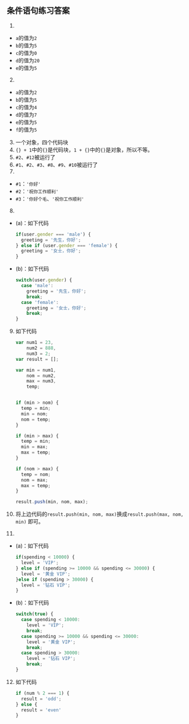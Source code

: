 ## 条件语句练习答案

1. 

 * `a`的值为`2`
 * `b`的值为`5`
 * `c`的值为`0`
 * `d`的值为`20`
 * `e`的值为`5`

2. 

 * `a`的值为`2`
 * `b`的值为`5`
 * `c`的值为`4`
 * `d`的值为`7`
 * `e`的值为`5`
 * `f`的值为`5`

3. 一个对象，四个代码块
4. `{} + 1`中的`{}`是代码块，`1 + {}`中的`{}`是对象，所以不等。
5. `#2`、`#12`被运行了
6. `#1`、`#2`、`#3`、`#8`、`#9`、`#10`被运行了
7. 

 * `#1`：`'你好'`
 * `#2`：`'祝你工作顺利'`
 * `#3`：`'你好个毛`、`'祝你工作顺利'`

8. 

 * (a)：如下代码
 
    ```javascript
    if(user.gender === 'male') {
      greeting = '先生，你好';
    } else if (user.gender === 'female') {
      greeting = '女士，你好';
    }
    ```
 * (b)：如下代码

    ```javascript
    switch(user.gender) {
      case 'male':
        greeting = '先生，你好';
        break;
      case 'female':
        greeting = '女士，你好';
        break;       
    }
    ```

9. 如下代码

    ```javascript
    var num1 = 23,
        num2 = 888,
        num3 = 2;
    var result = [];
    
    var min = num1, 
        nom = num2, 
        max = num3, 
        temp;
    
    
    if (min > nom) {
      temp = min;
      min = nom;
      nom = temp;
    }
    
    if (min > max) {
      temp = min;
      min = max;
      max = temp;
    }
    
    if (nom > max) {
      temp = nom;
      nom = max;
      max = temp;
    }
    
    result.push(min, nom, max);
    ```

10. 将上边代码的`result.push(min, nom, max)`换成`result.push(max, nom, min)` 即可。

11. 

 * (a)：如下代码
 
    ```javascript
    if(spending < 10000) {
      level = 'VIP';
    } else if (spending >= 10000 && spending <= 30000) {
      level = '黄金 VIP';
    }else if (spending > 30000) {
      level = '钻石 VIP';
    }
    ```
 * (b)：如下代码

    ```javascript
    switch(true) {
      case spending < 10000:
        level = 'VIP';
        break;
      case spending >= 10000 && spending <= 30000:
        level = '黄金 VIP';
        break;
      case spending > 30000:
        level = '钻石 VIP';
        break;
    }
    ```
    
12. 如下代码    

    ```javascript
    if (num % 2 === 1) {
      result = 'odd';
    } else {
      result = 'even'
    }
    ```